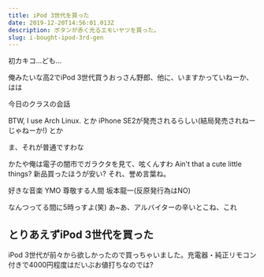 ```yaml
---
title: iPod 3世代を買った
date: 2019-12-20T14:56:01.013Z
description: ボタンが赤く光るエモいヤツを買った。
slug: i-bought-ipod-3rd-gen
---
```

初カキコ…ども…

俺みたいな高2でiPod 3世代買うおっさん野郎、他に、いますかっていねーか、はは

今日のクラスの会話

BTW, I use Arch Linux. とか iPhone SE2が発売されるらしい(結局発売されねーじゃねーか!) とか

ま、それが普通ですわな

かたや俺は電子の闇市でガラクタを見て、呟くんすわ
Ain't that a cute little things? 新品買ったほうが安い? それ、誉め言葉ね。

好きな音楽 YMO
尊敬する人間 坂本龍一(反原発行為はNO)

なんつってる間に5時っすよ(笑) あ~あ、アルバイターの辛いとこね、これ

## とりあえずiPod 3世代を買った
iPod 3世代が前々から欲しかったので買っちゃいました。充電器・純正リモコン付きで4000円程度はだいぶお値打ちなのでは?
